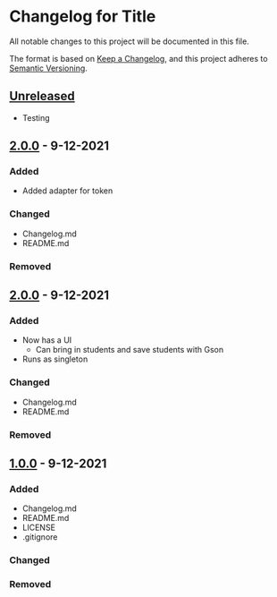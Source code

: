 # Changelog for Title
All notable changes to this project will be documented in this file.

The format is based on [Keep a Changelog](https://keepachangelog.com/en/1.0.0/),
and this project adheres to [Semantic Versioning](https://semver.org/spec/v2.0.0.html).



## [Unreleased]
- Testing

## [2.0.0] - 9-12-2021
### Added
- Added adapter for token


### Changed
- Changelog.md
- README.md


### Removed



## [2.0.0] - 9-12-2021
### Added
- Now has a UI
  - Can bring in students and save students with Gson
- Runs as singleton


### Changed
- Changelog.md
- README.md


### Removed



## [1.0.0] - 9-12-2021
### Added
- Changelog.md
- README.md
- LICENSE
- .gitignore


### Changed


### Removed




[Unreleased]: https://github.com/Zeremer/<project>.git...Head
[2.0.0]: https://github.com/Zeremer/<project>.git...v2.0.0
[1.0.0]: https://github.com/Zeremer/<project>.git...v1.0.0
[0.0.1]: https://github.com/Zeremer/<project>.git...v0.0.1
